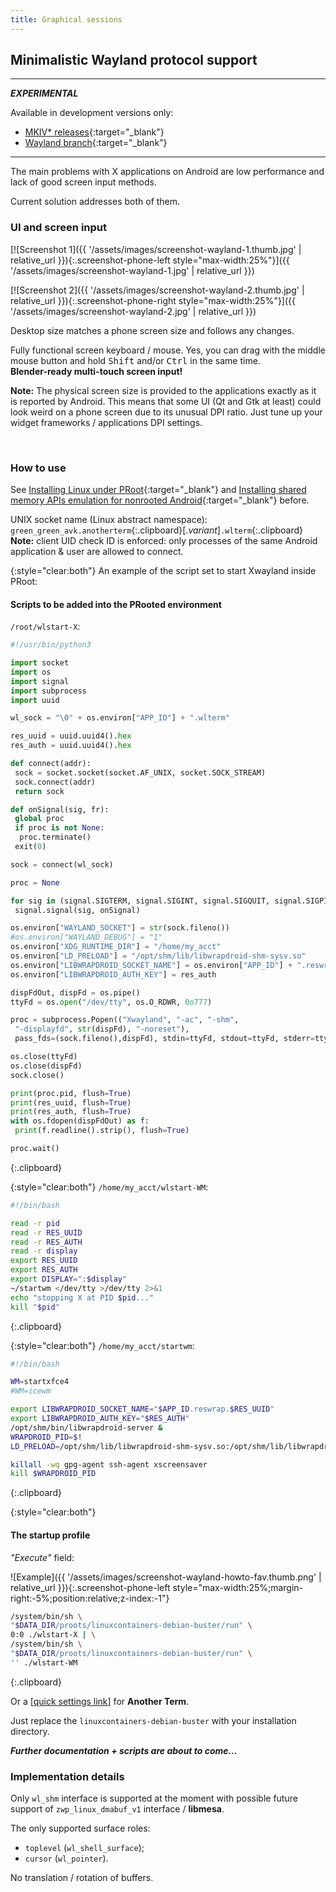 ```yaml
---
title: Graphical sessions
---
```

## Minimalistic Wayland protocol support

---

***<hl>EXPERIMENTAL</hl>***

Available in development versions only:
* [MKIV\* releases](https://github.com/green-green-avk/AnotherTerm/releases){:target="_blank"}
* [Wayland branch](https://github.com/green-green-avk/AnotherTerm/tree/Wayland){:target="_blank"}

---

The main problems with X&nbsp;applications on Android are low performance
and lack of good screen input methods.

Current solution addresses both of them.


### UI and screen input

[![Screenshot 1]({{ '/assets/images/screenshot-wayland-1.thumb.jpg' | relative_url }}){:.screenshot-phone-left style="max-width:25%"}]({{ '/assets/images/screenshot-wayland-1.jpg' | relative_url }})

[![Screenshot 2]({{ '/assets/images/screenshot-wayland-2.thumb.jpg' | relative_url }}){:.screenshot-phone-right style="max-width:25%"}]({{ '/assets/images/screenshot-wayland-2.jpg' | relative_url }})

Desktop size matches a phone screen size and follows any changes.

Fully functional screen keyboard / mouse.
Yes, you can drag with the middle mouse button and hold
<kbd>Shift</kbd> and/or <kbd>Ctrl</kbd> in the same time.
<br/>**Blender-ready multi-touch screen input!**

**Note:** The physical screen size is provided to the applications exactly as it is reported by Android.
This means that some UI (Qt and Gtk at least) could look weird on a phone screen
due to its unusual DPI ratio. Just tune up your widget frameworks / applications DPI settings.

<br style="clear:both"/>


### How to use

See
[Installing Linux under PRoot](installing-linux-under-proot.html#main_content){:target="_blank"}
and
[Installing shared memory APIs emulation for nonrooted Android](installing-linux-apis-emulation-for-nonrooted-android.html#main_content){:target="_blank"}
before.

UNIX socket name (Linux abstract namespace):
<br/>`green_green_avk.anotherterm`{:.clipboard}[.*variant*]`.wlterm`{:.clipboard}
<br/>**Note:** client UID check ID is enforced:
only processes of the same Android application &amp; user are allowed to connect.

{:style="clear:both"}
An example of the script set to start Xwayland inside PRoot:

#### Scripts to be added into the PRooted environment

`/root/wlstart-X`:
```python
#!/usr/bin/python3

import socket
import os
import signal
import subprocess
import uuid

wl_sock = "\0" + os.environ["APP_ID"] + ".wlterm"

res_uuid = uuid.uuid4().hex
res_auth = uuid.uuid4().hex

def connect(addr):
 sock = socket.socket(socket.AF_UNIX, socket.SOCK_STREAM)
 sock.connect(addr)
 return sock

def onSignal(sig, fr):
 global proc
 if proc is not None:
  proc.terminate()
 exit(0)

sock = connect(wl_sock)

proc = None

for sig in (signal.SIGTERM, signal.SIGINT, signal.SIGQUIT, signal.SIGPIPE):
 signal.signal(sig, onSignal)

os.environ["WAYLAND_SOCKET"] = str(sock.fileno())
#os.environ["WAYLAND_DEBUG"] = "1"
os.environ["XDG_RUNTIME_DIR"] = "/home/my_acct"
os.environ["LD_PRELOAD"] = "/opt/shm/lib/libwrapdroid-shm-sysv.so"
os.environ["LIBWRAPDROID_SOCKET_NAME"] = os.environ["APP_ID"] + ".reswrap." + res_uuid
os.environ["LIBWRAPDROID_AUTH_KEY"] = res_auth

dispFdOut, dispFd = os.pipe()
ttyFd = os.open("/dev/tty", os.O_RDWR, 0o777)

proc = subprocess.Popen(("Xwayland", "-ac", "-shm",
 "-displayfd", str(dispFd), "-noreset"),
 pass_fds=(sock.fileno(),dispFd), stdin=ttyFd, stdout=ttyFd, stderr=ttyFd)

os.close(ttyFd)
os.close(dispFd)
sock.close()

print(proc.pid, flush=True)
print(res_uuid, flush=True)
print(res_auth, flush=True)
with os.fdopen(dispFdOut) as f:
 print(f.readline().strip(), flush=True)

proc.wait()
```
{:.clipboard}

{:style="clear:both"}
`/home/my_acct/wlstart-WM`:
```sh
#!/bin/bash

read -r pid
read -r RES_UUID
read -r RES_AUTH
read -r display
export RES_UUID
export RES_AUTH
export DISPLAY=":$display"
~/startwm </dev/tty >/dev/tty 2>&1
echo "stopping X at PID $pid..."
kill "$pid"
```
{:.clipboard}

{:style="clear:both"}
`/home/my_acct/startwm`:
```sh
#!/bin/bash

WM=startxfce4
#WM=icewm

export LIBWRAPDROID_SOCKET_NAME="$APP_ID.reswrap.$RES_UUID"
export LIBWRAPDROID_AUTH_KEY="$RES_AUTH"
/opt/shm/bin/libwrapdroid-server &
WRAPDROID_PID=$!
LD_PRELOAD=/opt/shm/lib/libwrapdroid-shm-sysv.so:/opt/shm/lib/libwrapdroid-shm-posix.so "$WM"

killall -wq gpg-agent ssh-agent xscreensaver
kill $WRAPDROID_PID
```
{:.clipboard}

{:style="clear:both"}
#### The startup profile

*"Execute"* field:

![Example]({{ '/assets/images/screenshot-wayland-howto-fav.thumb.png' | relative_url }}){:.screenshot-phone-left style="max-width:25%;margin-right:-5%;position:relative;z-index:-1"}
```sh
/system/bin/sh \
"$DATA_DIR/proots/linuxcontainers-debian-buster/run" \
0:0 ./wlstart-X | \
/system/bin/sh \
"$DATA_DIR/proots/linuxcontainers-debian-buster/run" \
'' ./wlstart-WM
```
{:.clipboard}

Or a
[[quick settings link](local-terminal:/opts?perm_favmgmt=false&shareable=false&charset=UTF-8&screen_cols=0&screen_rows=0&keymap=&wakelock.acquire_on_connect=true&terminal_string=xterm&perm_pluginexec=false&font_size_auto=false&wakelock.release_on_disconnect=true&execute=%2Fsystem%2Fbin%2Fsh%20%5C%0A%22%24DATA_DIR%2Fproots%2Flinuxcontainers-debian-buster%2Frun%22%20%5C%0A0%3A0%20.%2Fwlstart-X%20%5C%0A%7C%20%5C%0A%2Fsystem%2Fbin%2Fsh%20%5C%0A%22%24DATA_DIR%2Fproots%2Flinuxcontainers-debian-buster%2Frun%22%20%5C%0A''%20.%2Fwlstart-WM&name=linuxcontainers-debian-buster%20%F0%9F%96%A5%20%26%20WM&term_compliance=ansi&terminate.on_disconnect=false)]
for **Another Term**.

Just replace the `linuxcontainers-debian-buster` with your installation directory.

***Further documentation + scripts are about to come...***


### Implementation details

Only `wl_shm` interface is supported at the moment
with possible future support of `zwp_linux_dmabuf_v1` interface / **libmesa**.

The only supported surface roles:
* `toplevel` (`wl_shell_surface`);
* `cursor` (`wl_pointer`).

No translation / rotation of buffers.
